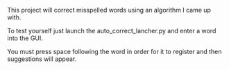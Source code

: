 This project will correct misspelled words using an algorithm I came up with.

To test yourself just launch the auto_correct_lancher.py and enter a word into the GUI.

You must press space following the word in order for it to register and then suggestions will appear. 
